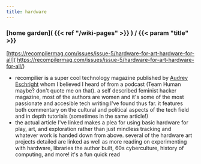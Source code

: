 ```yaml
---
title: hardware
---
```

### [home garden]( {{< ref "/wiki-pages" >}} ) / {{< param "title" >}}

[https://recompilermag.com/issues/issue-5/hardware-for-art-hardware-for-all](
https://recompilermag.com/issues/issue-5/hardware-for-art-hardware-for-all/)
- recompilier is a super cool technology magazine published by [Audrey Eschright](http://lifeofaudrey.com/) whom I 
believed I heard of from a podcast (Team Human maybe? don't quote me on that). a self described feminist hacker
magazine, most of the authors are women and it's some of the most passionate and accesible tech writing I've found 
thus far. it features both commentary on the cultural and political aspects of the tech field and in depth tutorials
(sometimes in the same article!)
- the actual article I've linked makes a plea for using basic hardware for play, art, and exploration 
rather than just mindless tracking and whatever work is handed down from above. several of the hardware art projects
detailed are linked as well as more reading on experimenting with hardware, libraries the author built, 60s 
cyberculture, history of computing, and more! it's a fun quick read
